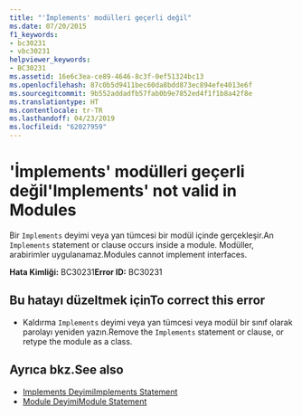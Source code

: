 ```yaml
---
title: "'İmplements' modülleri geçerli değil"
ms.date: 07/20/2015
f1_keywords:
- bc30231
- vbc30231
helpviewer_keywords:
- BC30231
ms.assetid: 16e6c3ea-ce89-4646-8c3f-0ef51324bc13
ms.openlocfilehash: 87c0b5d9411bec60da8bdd873ec894efe4013e6f
ms.sourcegitcommit: 9b552addadfb57fab0b9e7852ed4f1f1b8a42f8e
ms.translationtype: HT
ms.contentlocale: tr-TR
ms.lasthandoff: 04/23/2019
ms.locfileid: "62027959"
---
```

# <a name="implements-not-valid-in-modules"></a><span data-ttu-id="2225e-102">'İmplements' modülleri geçerli değil</span><span class="sxs-lookup"><span data-stu-id="2225e-102">'Implements' not valid in Modules</span></span>
<span data-ttu-id="2225e-103">Bir `Implements` deyimi veya yan tümcesi bir modül içinde gerçekleşir.</span><span class="sxs-lookup"><span data-stu-id="2225e-103">An `Implements` statement or clause occurs inside a module.</span></span> <span data-ttu-id="2225e-104">Modüller, arabirimler uygulanamaz.</span><span class="sxs-lookup"><span data-stu-id="2225e-104">Modules cannot implement interfaces.</span></span>  
  
 <span data-ttu-id="2225e-105">**Hata Kimliği:** BC30231</span><span class="sxs-lookup"><span data-stu-id="2225e-105">**Error ID:** BC30231</span></span>  
  
## <a name="to-correct-this-error"></a><span data-ttu-id="2225e-106">Bu hatayı düzeltmek için</span><span class="sxs-lookup"><span data-stu-id="2225e-106">To correct this error</span></span>  
  
- <span data-ttu-id="2225e-107">Kaldırma `Implements` deyimi veya yan tümcesi veya modül bir sınıf olarak parolayı yeniden yazın.</span><span class="sxs-lookup"><span data-stu-id="2225e-107">Remove the `Implements` statement or clause, or retype the module as a class.</span></span>  
  
## <a name="see-also"></a><span data-ttu-id="2225e-108">Ayrıca bkz.</span><span class="sxs-lookup"><span data-stu-id="2225e-108">See also</span></span>

- [<span data-ttu-id="2225e-109">Implements Deyimi</span><span class="sxs-lookup"><span data-stu-id="2225e-109">Implements Statement</span></span>](../../visual-basic/language-reference/statements/implements-statement.md)
- [<span data-ttu-id="2225e-110">Module Deyimi</span><span class="sxs-lookup"><span data-stu-id="2225e-110">Module Statement</span></span>](../../visual-basic/language-reference/statements/module-statement.md)
